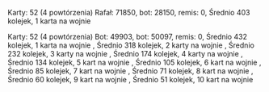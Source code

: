 Karty: 52 (4 powtórzenia)
Rafał: 71850, bot: 28150, remis: 0, Średnio 403 kolejek, 1 karta na wojnie

Karty: 52 (4 powtórzenia)
Bot: 49903, bot: 50097, remis: 0, Średnio 432 kolejek, 1 karta na wojnie
                                , Średnio 318 kolejek, 2 karty na wojnie
                                , Średnio 232 kolejek, 3 karty na wojnie
                                , Średnio 174 kolejek, 4 karty na wojnie
                                , Średnio 134 kolejek, 5 kart  na wojnie
                                , Średnio 105 kolejek, 6 kart  na wojnie
                                , Średnio  85 kolejek, 7 kart  na wojnie
                                , Średnio  71 kolejek, 8 kart  na wojnie
                                , Średnio  60 kolejek, 9 kart  na wojnie
                                , Średnio  51 kolejek, 10 kart na wojnie